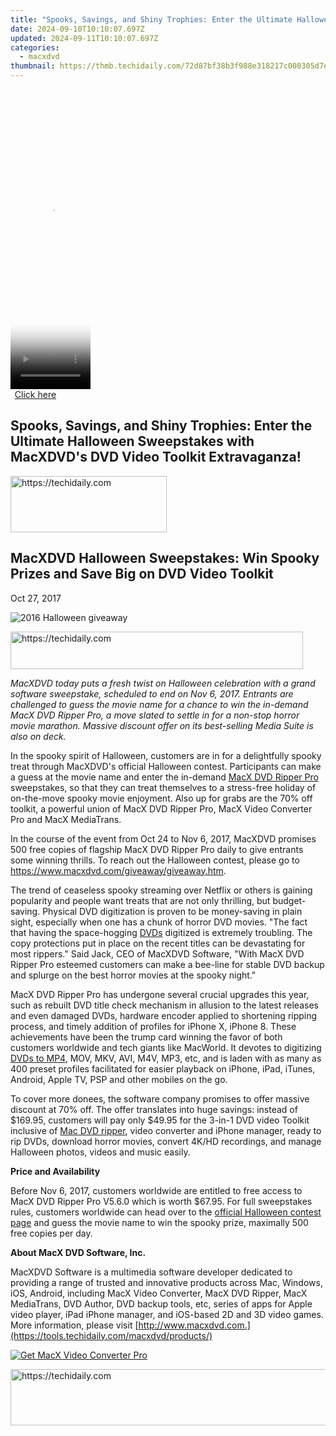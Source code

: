 ```yaml
---
title: "Spooks, Savings, and Shiny Trophies: Enter the Ultimate Halloween Sweepstakes with MacXDVD's DVD Video Toolkit Extravaganza!"
date: 2024-09-10T10:10:07.697Z
updated: 2024-09-11T10:10:07.697Z
categories:
  - macxdvd
thumbnail: https://thmb.techidaily.com/72d87bf38b3f988e318217c000305d7e3da283a047b864a8cf5c572968e745b4.jpg
---
```






<!-- affiliate ads begin -->
<span id="1993651">
					<video width="128" height="480" style="cursor:pointer"
           poster="//a.impactradius-go.com/display-clicktoplayimage/1993651.png"
           onclick="if(!this.playClicked){this.play();this.setAttribute('controls',true);this.playClicked=true;}">
	   <source src="//a.impactradius-go.com/display-ad/22993-1993651">
	   <img src="//a.impactradius-go.com/display-clicktoplayimage/1993651.png" style="border: none; height: 100%; width: 100%; object-fit: contain">
	</video>
	<div style="width:80px;text-align:center"><a href="javascript:window.open(decodeURIComponent('https%3A%2F%2Fhomestyler.sjv.io%2Fc%2F5597632%2F1993651%2F22993'), '_blank');void(0);">Click here</a></div>
</span>
<img height="0" width="0" src="https://imp.pxf.io/i/5597632/1993651/22993" style="position:absolute;visibility:hidden;" border="0" />
<!-- affiliate ads end -->




## Spooks, Savings, and Shiny Trophies: Enter the Ultimate Halloween Sweepstakes with MacXDVD's DVD Video Toolkit Extravaganza!





<!-- affiliate ads begin -->
<a href="https://bluettiit.sjv.io/c/5597632/2114264/17093" target="_top" id="2114264">
  <img src="//a.impactradius-go.com/display-ad/17093-2114264" border="0" alt="https://techidaily.com" width="250" height="90"/>
</a>
<img height="0" width="0" src="https://bluettiit.sjv.io/i/5597632/2114264/17093" style="position:absolute;visibility:hidden;" border="0" />
<!-- affiliate ads end -->




## MacXDVD Halloween Sweepstakes: Win Spooky Prizes and Save Big on DVD Video Toolkit 

Oct 27, 2017

![2016 Halloween giveaway](https://www.macxdvd.com/press-room/../press-room/image/201701.jpg) 





<!-- affiliate ads begin -->
<a href="https://review-au.sjv.io/c/5597632/2098703/14409" target="_top" id="2098703">
  <img src="//a.impactradius-go.com/display-ad/14409-2098703" border="0" alt="https://techidaily.com" width="468" height="60"/>
</a>
<img height="0" width="0" src="https://review-au.sjv.io/i/5597632/2098703/14409" style="position:absolute;visibility:hidden;" border="0" />
<!-- affiliate ads end -->




_MacXDVD today puts a fresh twist on Halloween celebration with a grand software sweepstake, scheduled to end on Nov 6, 2017\. Entrants are challenged to guess the movie name for a chance to win the in-demand MacX DVD Ripper Pro, a move slated to settle in for a non-stop horror movie marathon. Massive discount offer on its best-selling Media Suite is also on deck._ 

In the spooky spirit of Halloween, customers are in for a delightfully spooky treat through MacXDVD's official Halloween contest. Participants can make a guess at the movie name and enter the in-demand [MacX DVD Ripper Pro](https://tools.techidaily.com/macxdvd/products/) sweepstakes, so that they can treat themselves to a stress-free holiday of on-the-move spooky movie enjoyment. Also up for grabs are the 70% off toolkit, a powerful union of MacX DVD Ripper Pro, MacX Video Converter Pro and MacX MediaTrans. 

In the course of the event from Oct 24 to Nov 6, 2017, MacXDVD promises 500 free copies of flagship MacX DVD Ripper Pro daily to give entrants some winning thrills. To reach out the Halloween contest, please go to <https://www.macxdvd.com/giveaway/giveaway.htm>. 

The trend of ceaseless spooky streaming over Netflix or others is gaining popularity and people want treats that are not only thrilling, but budget-saving. Physical DVD digitization is proven to be money-saving in plain sight, especially when one has a chunk of horror DVD movies. "The fact that having the space-hogging [DVDs](https://tools.techidaily.com/macxdvd/products/) digitized is extremely troubling. The copy protections put in place on the recent titles can be devastating for most rippers." Said Jack, CEO of MacXDVD Software, "With MacX DVD Ripper Pro esteemed customers can make a bee-line for stable DVD backup and splurge on the best horror movies at the spooky night." 

MacX DVD Ripper Pro has undergone several crucial upgrades this year, such as rebuilt DVD title check mechanism in allusion to the latest releases and even damaged DVDs, hardware encoder applied to shortening ripping process, and timely addition of profiles for iPhone X, iPhone 8\. These achievements have been the trump card winning the favor of both customers worldwide and tech giants like MacWorld. It devotes to digitizing [DVDs to MP4](https://tools.techidaily.com/macxdvd/products/), MOV, MKV, AVI, M4V, MP3, etc, and is laden with as many as 400 preset profiles facilitated for easier playback on iPhone, iPad, iTunes, Android, Apple TV, PSP and other mobiles on the go.

To cover more donees, the software company promises to offer massive discount at 70% off. The offer translates into huge savings: instead of $169.95, customers will pay only $49.95 for the 3-in-1 DVD video Toolkit inclusive of [Mac DVD ripper](https://tools.techidaily.com/macxdvd/products/), video converter and iPhone manager, ready to rip DVDs, download horror movies, convert 4K/HD recordings, and manage Halloween photos, videos and music easily. 

**Price and Availability**

Before Nov 6, 2017, customers worldwide are entitled to free access to MacX DVD Ripper Pro V5.6.0 which is worth $67.95\. For full sweepstakes rules, customers worldwide can head over to the [official Halloween contest page](https://tools.techidaily.com/macxdvd/products/) and guess the movie name to win the spooky prize, maximally 500 free copies per day. 

**About MacX DVD Software, Inc.**

MacXDVD Software is a multimedia software developer dedicated to providing a range of trusted and innovative products across Mac, Windows, iOS, Android, including MacX Video Converter, MacX DVD Ripper, MacX MediaTrans, DVD Author, DVD backup tools, etc, series of apps for Apple video player, iPad iPhone manager, and iOS-based 2D and 3D video games. More information, please visit [http://www.macxdvd.com.](https://tools.techidaily.com/macxdvd/products/)

[![Get MacX Video Converter Pro](https://www.macxdvd.com/press-room/../adv/mvcp-banner-r.jpg)](https://tools.techidaily.com/macxdvd/products/)





<!-- affiliate ads begin -->
<a href="https://appsumo.8odi.net/c/5597632/2129739/7443" target="_top" id="2129739">
  <img src="//a.impactradius-go.com/display-ad/7443-2129739" border="0" alt="https://techidaily.com" width="728" height="90"/>
</a>
<img height="0" width="0" src="https://appsumo.8odi.net/i/5597632/2129739/7443" style="position:absolute;visibility:hidden;" border="0" />
<!-- affiliate ads end -->




<ins class="adsbygoogle"
     style="display:block"
     data-ad-format="autorelaxed"
     data-ad-client="ca-pub-7571918770474297"
     data-ad-slot="1223367746"></ins>



<ins class="adsbygoogle"
     style="display:block"
     data-ad-client="ca-pub-7571918770474297"
     data-ad-slot="8358498916"
     data-ad-format="auto"
     data-full-width-responsive="true"></ins>


